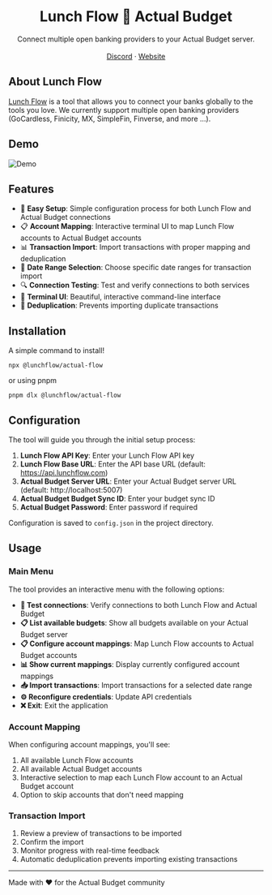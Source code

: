 <p align="center">
	<h1 align="center"><b>Lunch Flow 🤝 Actual Budget</b></h1>
<p align="center">
    Connect multiple open banking providers to your Actual Budget server.
    <br />
    <br />
    <a href="https://discord.gg/TJn5mMV4jZ">Discord</a>
    ·
    <a href="https://lunchflow.app">Website</a>
  </p>
</p>

## About Lunch Flow

[Lunch Flow](https:lunchflow.app) is a tool that allows you to connect your banks globally to the tools you love. We currently support multiple open banking providers (GoCardless, Finicity, MX, SimpleFin, Finverse, and more ...).

## Demo

![Demo](./docs/demo.gif)

## Features

- 🔗 **Easy Setup**: Simple configuration process for both Lunch Flow and Actual Budget connections
- 📋 **Account Mapping**: Interactive terminal UI to map Lunch Flow accounts to Actual Budget accounts
- 📊 **Transaction Import**: Import transactions with proper mapping and deduplication
- 🎯 **Date Range Selection**: Choose specific date ranges for transaction import
- 🔍 **Connection Testing**: Test and verify connections to both services
- 📱 **Terminal UI**: Beautiful, interactive command-line interface
- 🔄 **Deduplication**: Prevents importing duplicate transactions

## Installation

A simple command to install!

```
npx @lunchflow/actual-flow
```

or using pnpm

```
pnpm dlx @lunchflow/actual-flow
```

## Configuration

The tool will guide you through the initial setup process:

1. **Lunch Flow API Key**: Enter your Lunch Flow API key
2. **Lunch Flow Base URL**: Enter the API base URL (default: https://api.lunchflow.com)
3. **Actual Budget Server URL**: Enter your Actual Budget server URL (default: http://localhost:5007)
4. **Actual Budget Budget Sync ID**: Enter your budget sync ID
5. **Actual Budget Password**: Enter password if required

Configuration is saved to `config.json` in the project directory.

## Usage

### Main Menu

The tool provides an interactive menu with the following options:

- **🔗 Test connections**: Verify connections to both Lunch Flow and Actual Budget
- **📋 List available budgets**: Show all budgets available on your Actual Budget server
- **📋 Configure account mappings**: Map Lunch Flow accounts to Actual Budget accounts
- **📊 Show current mappings**: Display currently configured account mappings
- **📥 Import transactions**: Import transactions for a selected date range
- **⚙️ Reconfigure credentials**: Update API credentials
- **❌ Exit**: Exit the application

### Account Mapping

When configuring account mappings, you'll see:

1. All available Lunch Flow accounts
2. All available Actual Budget accounts
3. Interactive selection to map each Lunch Flow account to an Actual Budget account
4. Option to skip accounts that don't need mapping

### Transaction Import

1. Review a preview of transactions to be imported
2. Confirm the import
3. Monitor progress with real-time feedback
4. Automatic deduplication prevents importing existing transactions

---

Made with ❤️ for the Actual Budget community

